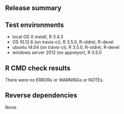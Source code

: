 ## Release summary

## Test environments
* local OS X install, R 3.4.3
* OS 10.12.6 (on travis-ci), R 3.5.0, R-oldrel, R-devel
* ubuntu 14.04 (on travis-ci), R 3.5.0, R-oldrel, R-devel
* windows server 2012 (on appveyor), R 3.5.0

## R CMD check results
There were no ERRORs or WARNINGs or NOTEs.

## Reverse dependencies

None.
